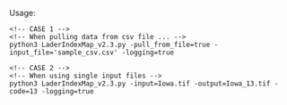 Usage: 

    <!-- CASE 1 -->
    <!-- When pulling data from csv file ... -->
    python3 LaderIndexMap_v2.3.py -pull_from_file=true -input_file='sample_csv.csv' -logging=true

    <!-- CASE 2 -->
    <!-- When using single input files -->
    python3 LaderIndexMap_v2.3.py -input=Iowa.tif -output=Iowa_13.tif -code=13 -logging=true


    
    
    